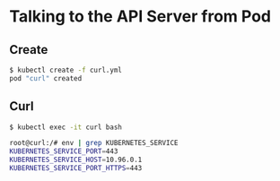 # Talking to the API Server from Pod

## Create

```bash
$ kubectl create -f curl.yml
pod "curl" created
```

## Curl

```bash
$ kubectl exec -it curl bash

root@curl:/# env | grep KUBERNETES_SERVICE
KUBERNETES_SERVICE_PORT=443
KUBERNETES_SERVICE_HOST=10.96.0.1
KUBERNETES_SERVICE_PORT_HTTPS=443
```